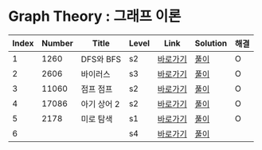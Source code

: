 # Graph Theory : 그래프 이론

| Index | Number | Title            | Level | Link                                              | Solution                                                                            | 해결 |
| ----- | ------ | ---------------- | ----- | ------------------------------------------------- | ----------------------------------------------------------------------------------- | ---- |
| 1     | 1260   | DFS와 BFS             | s2    | [바로가기](https://www.acmicpc.net/problem/1260)  | [풀이](https://github.com/sgn07124/Algorithm/blob/main/Graph%20Theory/1260.md)  | O |
| 2     | 2606   | 바이러스             | s3    | [바로가기](https://www.acmicpc.net/problem/2606)  | [풀이](https://github.com/sgn07124/Algorithm/blob/main/Graph%20Theory/2606.md)  | O |
| 3     | 11060   | 점프 점프             | s2    | [바로가기](https://www.acmicpc.net/problem/11060)  | [풀이](https://github.com/sgn07124/Algorithm/blob/main/Graph%20Theory/11060.md)  | O |
| 4     | 17086   | 아기 상어 2             | s2    | [바로가기](https://www.acmicpc.net/problem/17086)  | [풀이](https://github.com/sgn07124/Algorithm/blob/main/Graph%20Theory/17086.md)  | O |
| 5     | 2178   | 미로 탐색             | s1    | [바로가기](https://www.acmicpc.net/problem/2178)  | [풀이](https://github.com/sgn07124/Algorithm/blob/main/Graph%20Theory/2178.md)  | O  |
| 6     |    |              | s4    | [바로가기]()  | [풀이]()  |   |

